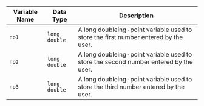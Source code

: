 | Variable Name | Data Type | Description |
| --- | --- | --- |
| `no1` | `long double` | A long doubleing-point variable used to store the first number entered by the user. |
| `no2` | `long double` | A long doubleing-point variable used to store the second number entered by the user. |
| `no3` | `long double` | A long doubleing-point variable used to store the third number entered by the user. |
